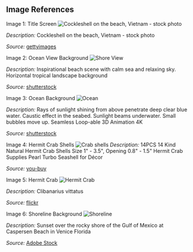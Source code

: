 ## Image References
Image 1: Title Screen
![Cockleshell on the beach, Vietnam - stock photo](https://c02.purpledshub.com/uploads/sites/62/2022/07/GettyImages-94781378-0d2ac4d.jpg?w=910&webp=1)

*Description:* Cockleshell on the beach, Vietnam - stock photo

*Source:* [gettyimages](https://www.gettyimages.ca/detail/photo/cockleshell-on-the-beach-vietnam-royalty-free-image/94781378?utm_medium=organic&utm_source=google&utm_campaign=iptcurl)


Image 2: Ocean View Background
![Shore View](https://www.dropbox.com/scl/fi/46w3h5z1dqzms9l8mdio2/IMG_1104.JPG?rlkey=pwvjz6oiqbbdcknl5j333kefu&st=eit8q8au&raw=1)

*Description:* Inspirational beach scene with calm sea and relaxing sky. Horizontal tropical landscape background

*Source:* [shutterstock](https://www.shutterstock.com/image-photo/inspirational-beach-scene-calm-sea-relaxing-631499168)

Image 3: Ocean Background
![Ocean](https://www.dropbox.com/scl/fi/idhwgxezgqs1caihjfnup/File_001.png?rlkey=rncrahtyyh8qox7k0yqdsodwu&st=8qe5bz82&raw=1)

*Description:* Rays of sunlight shining from above penetrate deep clear blue water. Caustic effect in the seabed. Sunlight beams underwater. Small bubbles move up. Seamless Loop-able 3D Animation 4K

*Source:* [shutterstock](https://www.shutterstock.com/video/clip-3428917723-rays-sunlight-shining-above-penetrate-deep-clear)

Image 4: Hermit Crab Shells
![Crab shells](https://www.dropbox.com/scl/fi/1zrc3dvcysah9p8v7f744/IMG_1107.JPG?rlkey=aksz1ogjmzjc7u4s8vqor3gbc&st=9y151rlo&raw=1)
*Description:* 14PCS 14 Kind Natural Hermit Crab Shells Size 1" - 3.5", Opening 0.8" - 1.5" Hermit Crab Supplies Pearl Turbo Seashell for Décor

*Source:* [you-buy](https://www.you-buy.ca/en/product/7BZNGC8PA-14pcs-14-kind-natural-hermit-crab-shells-size-1-34-3-5-34-opening-0-8-34-1-5-34-hermit-crab-supplies-pearl-turbo-seashell?ref=hm-google-redirect)

Image 5: Hermit Crab
![Hermit Crab](https://inaturalist-open-data.s3.amazonaws.com/photos/1155740/medium.jpg)

*Description:* Clibanarius vittatus

*Source:* [flickr](https://www.flickr.com/photos/crabby_taxonomist/7212897828/)

Image 6: Shoreline Background
![Shoreline](https://as2.ftcdn.net/v2/jpg/03/38/06/25/1000_F_338062550_F6LQ5oP5pfcpvchvuLsdM7dPMp9jmcBs.jpg)

*Description:* Sunset over the rocky shore of the Gulf of Mexico at Caspersen Beach in Venice Florida

*Source:* [Adobe Stock](https://stock.adobe.com/images/sunset-over-the-rocky-shore-of-the-gulf-of-mexico-at-caspersen-beach-in-venice-florida/338062550?prev_url=detail)
